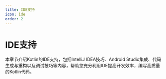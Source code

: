 ```yaml
---
title: IDE支持
icon: ide
order: 2
---
```


# IDE支持

本章节介绍Kotlin的IDE支持，包括IntelliJ IDEA技巧、Android Studio集成、代码生成与重构以及调试技巧等内容，帮助您充分利用IDE提高开发效率，编写高质量的Kotlin代码。
